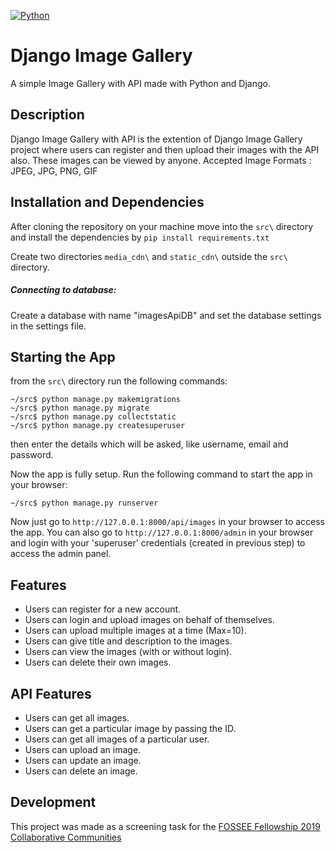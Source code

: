 [![Python](https://img.shields.io/badge/Python-3.6-brightgreen.svg)](http://www.python.org/download/)
# Django Image Gallery

A simple Image Gallery with API made with Python and Django.

## Description

Django Image Gallery with API is the extention of Django Image Gallery project where users can register and then upload their images with the API also. These images can be viewed by anyone.
Accepted Image Formats : JPEG, JPG, PNG, GIF

## Installation and Dependencies

After cloning the repository on your machine move into the ```src\``` directory and install the dependencies by ```pip install requirements.txt```

Create two directories ```media_cdn\``` and ```static_cdn\``` outside the ```src\``` directory.

##### Connecting to database:
Create a database with name "imagesApiDB" and set the database settings in the settings file.

## Starting the App
from the ```src\``` directory run the following commands:
```
~/src$ python manage.py makemigrations
~/src$ python manage.py migrate
~/src$ python manage.py collectstatic
~/src$ python manage.py createsuperuser
```
then enter the details which will be asked, like username, email and password.

Now the app is fully setup.
Run the following command to start the app in your browser:
```
~/src$ python manage.py runserver
```
Now just go to ```http://127.0.0.1:8000/api/images``` in your browser to access the app.
You can also go to ```http://127.0.0.1:8000/admin``` in your browser and login with your 'superuser' credentials (created in previous step) to access the admin panel.

## Features

- Users can register for a new account.
- Users can login and upload images on behalf of themselves.
- Users can upload multiple images at a time (Max=10).
- Users can give title and description to the images.
- Users can view the images (with or without login).
- Users can delete their own images.

## API Features

- Users can get all images.
- Users can get a particular image by passing the ID.
- Users can get all images of a particular user.
- Users can upload an image.
- Users can update an image.
- Users can delete an image.

## Development

This project was made as a screening task for the [FOSSEE Fellowship 2019 Collaborative Communities](https://fossee.in/)